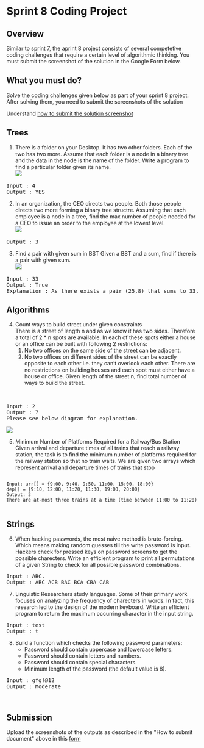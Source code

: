 # Sprint 8 Coding Project

## Overview
Similar to sprint 7, the aprint 8 project consists of several competetive coding challenges that require a certain level of algorithmic thinking. You must submit the screenshot of the solution in the Google Form below.

## What you must do?

Solve the coding challenges given below as part of your sprint 8 project.
After solving them, you need to submit the screenshots of the solution

Understand [how to submit the solution screenshot](https://github.com/greyatom-school/the-minerva-project/blob/master/FEWD/sprint_7/Coding%20Assignment/Submit_Instructions.md)

## Trees
1. There is a folder on your Desktop. It has two other folders. Each of the two has two more. Assume that each folder is a node in a binary tree and the data in the node is the name of the folder. Write a program to find a particular folder given its name.<br>
![](https://github.com/greyatom-school/the-minerva-project/raw/master/FEWD/sprint_8/Coding%20Assignment/img/tree.png)
<pre>
Input : 4
Output : YES
</pre>
2. In an organization, the CEO directs two people. Both those people directs two more forming a binary tree structre. Assuming that each employee is a node in a tree, find the max number of people needed for a CEO to issue an order to the employee at the lowest level.<br>
![](https://github.com/greyatom-school/the-minerva-project/raw/master/FEWD/sprint_8/Coding%20Assignment/img/tree_2.gif)
<pre>
Output : 3
</pre>

3. Find a pair with given sum in BST
Given a  BST and a sum, find if there is a pair with given sum.<br>
![](https://github.com/greyatom-school/the-minerva-project/raw/master/FEWD/sprint_8/Coding%20Assignment/img/tree_3.png)
<pre>
Input : 33
Output : True
Explanation : As there exists a pair (25,8) that sums to 33, return true
</pre>
## Algorithms

4. Count ways to build street under given constraints<br>
There is a street of length n and as we know it has two sides. Therefore a total of 2 * n spots are available. In each of these spots either a house or an office can be built with following 2 restrictions:
	1. No two offices on the same side of the street can be adjacent.
	2. No two offices on different sides of the street can be exactly opposite to each other i.e. they can’t overlook each other.
	There are no restrictions on building houses and each spot must either have a house or office.
	Given length of the street n, find total number of ways to build the street.
<br>
<pre>
Input : 2
Output : 7
Please see below diagram for explanation.
</pre>

![](https://github.com/greyatom-school/the-minerva-project/raw/master/FEWD/sprint_8/Coding%20Assignment/img/street.png
)


5. Minimum Number of Platforms Required for a Railway/Bus Station<br>
Given arrival and departure times of all trains that reach a railway station, the task is to find the minimum number of platforms required for the railway station so that no train waits.
We are given two arrays which represent arrival and departure times of trains that stop
<pre><code>
Input: arr[] = {9:00, 9:40, 9:50, 11:00, 15:00, 18:00}
dep[] = {9:10, 12:00, 11:20, 11:30, 19:00, 20:00}
Output: 3
There are at-most three trains at a time (time between 11:00 to 11:20)<br>
</code></pre>

## Strings

6. When hacking passwords, the most naive method is brute-forcing. Which means making random guesses till the write password is input. Hackers check for pressed keys on password screens to get the possible charecters. Write an efficient program to print all permutations of a given String to check for all possible password combinations.
<pre>
Input : ABC.
Output : ABC ACB BAC BCA CBA CAB
</pre>
7. Linguistic Researchers study languages. Some of their primary work focuses on analyzing the frequency of charecters in words. In fact, this research led to the design of the modern keyboard. Write an efficient program to return the maximum occurring character in the input string.
<pre>
Input : test
Output : t
</pre>

8. Build a function which checks the following password parameters:
	-   Password should contain uppercase and lowercase letters.
	-   Password should contain letters and numbers.
	-   Password should contain special characters.
	-   Minimum length of the password (the default value is 8).
<pre>
Input : gfg!@12
Output : Moderate
</pre>
<br>

## Submission

Upload the screenshots of the outputs as described in the "How to submit document" above in this [form](https://forms.gle/N9KBMvH9dhmLmzHg6)
